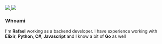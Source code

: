 <div>
    <a target='_blank' href="https://linkedin.com/in/rafael-quelho-de-macedo">
        <img src="https://img.shields.io/badge/LinkedIn-0077B5?style=for-the-badge&logo=linkedin&logoColor=white">
    </a>
    <a target='_blank' href="https://dev.to/rafaquelhodev">
        <img src="https://img.shields.io/badge/dev.to-0A0A0A?style=for-the-badge&logo=dev.to&logoColor=white">
    </a>
</div>

### Whoami

I'm **Rafael** working as a backend developer. I have experience working with **Elixir**, **Python**, **C#**, **Javascript** and I know a bit of **Go** as well
